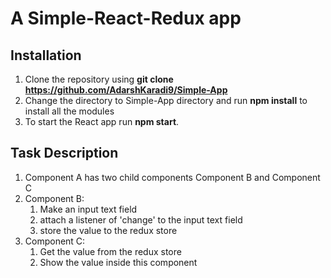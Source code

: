 # A Simple-React-Redux app
## Installation
1. Clone the repository using **git clone https://github.com/AdarshKaradi9/Simple-App**
2. Change the directory to Simple-App directory and run **npm install** to install all the modules
3. To start the React app run **npm start**.

## Task Description
1. Component A has two child components Component B and Component C
2. Component B:
    1. Make an input text field
    2. attach a listener of 'change' to the input text field
    3. store the value to the redux store
3. Component C: 
    1. Get the value from the redux store
    2. Show the value inside this component
